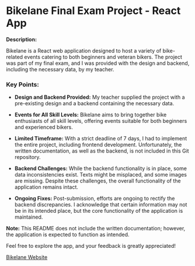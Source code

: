 # Bikelane Final Exam Project - React App

**Description:**

Bikelane is a React web application designed to host a variety of bike-related events catering to both beginners and veteran bikers. The project was part of my final exam, and I was provided with the design and backend, including the necessary data, by my teacher.

### Key Points:

- **Design and Backend Provided:** My teacher supplied the project with a pre-existing design and a backend containing the necessary data.
  
- **Events for All Skill Levels:** Bikelane aims to bring together bike enthusiasts of all skill levels, offering events suitable for both beginners and experienced bikers.

- **Limited Timeframe:** With a strict deadline of 7 days, I had to implement the entire project, including frontend development. Unfortunately, the written documentation, as well as the backend, is not included in this Git repository.

- **Backend Challenges:** While the backend functionality is in place, some data inconsistencies exist. Texts might be misplaced, and some images are missing. Despite these challenges, the overall functionality of the application remains intact.

- **Ongoing Fixes:** Post-submission, efforts are ongoing to rectify the backend discrepancies. I acknowledge that certain information may not be in its intended place, but the core functionality of the application is maintained.

**Note:** This README does not include the written documentation; however, the application is expected to function as intended.


Feel free to explore the app, and your feedback is greatly appreciated!

<a href="http://www.bikelane.jwschmidt.dk" target="_blank">Bikelane Website</a>
